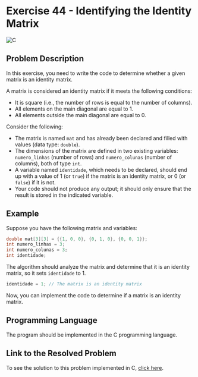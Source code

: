 # Exercise 44 - Identifying the Identity Matrix

![C](https://img.shields.io/badge/C-DA1F26?style=for-the-badge&logo=c&logoColor=white)

## Problem Description

In this exercise, you need to write the code to determine whether a given matrix is an identity matrix.

A matrix is considered an identity matrix if it meets the following conditions:

- It is square (i.e., the number of rows is equal to the number of columns).
- All elements on the main diagonal are equal to 1.
- All elements outside the main diagonal are equal to 0.

Consider the following:

- The matrix is named `mat` and has already been declared and filled with values (data type: `double`).
- The dimensions of the matrix are defined in two existing variables: `numero_linhas` (number of rows) and `numero_colunas` (number of columns), both of type `int`.
- A variable named `identidade`, which needs to be declared, should end up with a value of 1 (or `true`) if the matrix is an identity matrix, or 0 (or `false`) if it is not.
- Your code should not produce any output; it should only ensure that the result is stored in the indicated variable.

## Example

Suppose you have the following matrix and variables:

```c
double mat[3][3] = {{1, 0, 0}, {0, 1, 0}, {0, 0, 1}};
int numero_linhas = 3;
int numero_colunas = 3;
int identidade;
```

The algorithm should analyze the matrix and determine that it is an identity matrix, so it sets `identidade` to 1.

```c
identidade = 1; // The matrix is an identity matrix
```

Now, you can implement the code to determine if a matrix is an identity matrix.

## Programming Language

The program should be implemented in the C programming language.

## Link to the Resolved Problem

To see the solution to this problem implemented in C, [click here](/2020_2/CAP/Cycle11/Exercises/E44/E44.c).